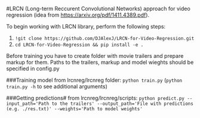 #LRCN (Long-term Reccurent Convolutional Networks) approach for video regression (idea from https://arxiv.org/pdf/1411.4389.pdf).

To begin working with LRCN library, perform the following steps:

  1. `!git clone https://github.com/DJAlexJ/LRCN-for-Video-Regression.git`
  2. `cd LRCN-for-Video-Regression && pip install -e .`

Before training you have to create folder with movie trailers and prepare markup for them. Paths to the trailers, markup and model wieghts should be specified in config.py

###Training model
from lrcnreg/lrcnreg folder:
`python train.py` (`python train.py -h` to see additional arguments)


###Getting predictions#
from lrcnreg/lrcnreg/scripts:
`python predict.py --input_path='Path to the trailers' --output_path='File with predictions (e.g. ./res.txt)' --weights='Path to model weights'`
